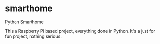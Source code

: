 # smarthome
Python Smarthome

This a Raspberry Pi based project, everything done in Python.
It's a just for fun project, nothing serious.
